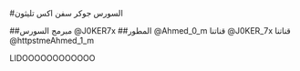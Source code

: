 #السورس جوكر سفن اكس تليثون 

##مبرمج السورس @J0KER7x
##المطور @Ahmed_0_m
قناتنا @J0KER_7x
قناتنا @httpstmeAhmed_1_m

LIDOOOOOOOOOOOO
